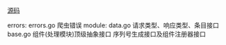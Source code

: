 [源码](https://github.com/gopcp/example.v2/tree/master/src/gopcp.v2/chapter6/webcrawler)

errors:
	errors.go 爬虫错误
module:
	data.go  请求类型、响应类型、条目接口
	base.go  组件(处理模块)顶级抽象接口 序列号生成接口及组件注册器接口
